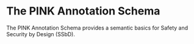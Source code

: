 # The PINK Annotation Schema
The PINK Annotation Schema provides a semantic basics for Safety and Security by Design (SSbD).


